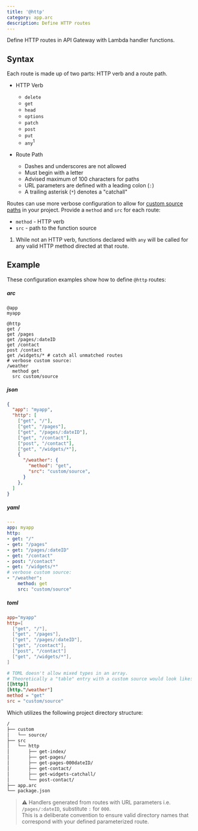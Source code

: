 ```yaml
---
title: '@http'
category: app.arc
description: Define HTTP routes
---
```


Define HTTP routes in API Gateway with Lambda handler functions.

## Syntax

Each route is made up of two parts: HTTP verb and a route path.

- HTTP Verb
  - `delete`
  - `get`
  - `head`
  - `options`
  - `patch`
  - `post`
  - `put`
  - `any`<sup>1</sup>

- Route Path
  - Dashes and underscores are not allowed
  - Must begin with a letter
  - Advised maximum of 100 characters for paths
  - URL parameters are defined with a leading colon (`:`)
  - A trailing asterisk (`*`) denotes a "catchall"

Routes can use more verbose configuration to allow for [custom source paths](../../guides/developer-experience/custom-source-paths) in your project. Provide a  `method` and `src` for each route:

- `method` - HTTP verb
- `src` - path to the function source

1. While not an HTTP verb, functions declared with `any` will be called for any valid HTTP method directed at that route.

## Example

These configuration examples show how to define `@http` routes:

<arc-viewer default-tab=arc>
<div slot=contents>

<arc-tab label=arc>
<h5>arc</h5>
<div slot=content>

```arc
@app
myapp

@http
get /
get /pages
get /pages/:dateID
get /contact
post /contact
get /widgets/* # catch all unmatched routes
# verbose custom source:
/weather
  method get
  src custom/source
```
</div>
</arc-tab>

<arc-tab label=json>
<h5>json</h5>
<div slot=content>

```json
{
  "app": "myapp",
  "http": [
    ["get", "/"],
    ["get", "/pages"],
    ["get", "/pages/:dateID"],
    ["get", "/contact"],
    ["post", "/contact"],
    ["get", "/widgets/*"],
    {
      "/weather": {
        "method": "get",
        "src": "custom/source",
      }
    },
  ]
}
```
</div>
</arc-tab>

<arc-tab label=yaml>
<h5>yaml</h5>
<div slot=content>

```yaml
---
app: myapp
http:
- get: "/"
- get: "/pages"
- get: "/pages/:dateID"
- get: "/contact"
- post: "/contact"
- get: "/widgets/*"
# verbose custom source:
- "/weather":
    method: get
    src: "custom/source"
```
</div>
</arc-tab>

<arc-tab label=toml>
<h5>toml</h5>
<div slot=content>

```toml
app="myapp"
http=[
  ["get", "/"],
  ["get", "/pages"],
  ["get", "/pages/:dateID"],
  ["get", "/contact"],
  ["post", "/contact"]
  ["get", "/widgets/*"],
]

# TOML doesn't allow mixed types in an array.
# Theoretically a "table" entry with a custom source would look like:
[[http]]
[http."/weather"]
method = "get"
src = "custom/source"
```
</div>
</arc-tab>

</div>
</arc-viewer>

Which utilizes the following project directory structure:

```bash
/
├── custom
│   └── source/
├── src
│   └── http
│       ├── get-index/
│       ├── get-pages/
│       ├── get-pages-000dateID/
│       ├── get-contact/
│       ├── get-widgets-catchall/
│       └── post-contact/
├── app.arc
└── package.json
```

> ⚠️  Handlers generated from routes with URL parameters i.e. `/pages/:dateID`, substitute `:` for `000`.  
> This is a deliberate convention to ensure valid directory names that correspond with your defined parameterized route.
